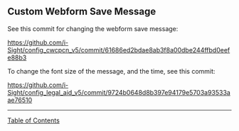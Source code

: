 ## Custom Webform Save Message

See this commit for changing the webform save message:

https://github.com/i-Sight/config_cwcpcn_v5/commit/61686ed2bdae8ab3f8a00dbe244ffbd0eefe88b3

To change the font size of the message, and the time, see this commit:

https://github.com/i-Sight/config_legal_aid_v5/commit/9724b0648d8b397e94179e5703a93533aae76510

***
[Table of Contents](../README.md)




